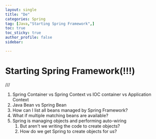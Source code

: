 ```yaml
---
layout: single
title: "De"
categories: Spring
tag: [Java,"Starting Spring Framework",]
toc: true
toc_sticky: true
author_profile: false
sidebar:

---
```

# Starting Spring Framework(!!!)
///

1. Spring Container vs Spring Context vs IOC container vs Application Context
2. Java Bean vs Spring Bean
3. How can I list all beans managed by Spring Framework?
4. What if multiple matching beans are available?
5. Spring is managing objects and performing auto-wiring
	1. But aren't we writing the code to create objects?
	2. How do we get Spring to create objects for us?

